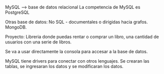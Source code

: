 MySQL --> base de datos relacional
La competencia de MySQL es PostgreSQL

Otras base de datos: No SQL - documentales o dirigidas hacia grafos. MongoDB.

Proyecto:
Libreria donde puedas rentar o comprar un libro, una cantidad de usuarios con una serie de libros.

Se va a usar directamente la consola para accesar a la base de datos.

MySQL tiene drivers para conectar con otros lenguajes. Se crearan las tablas, se ingresaran los datos y se modificaran los datos.



